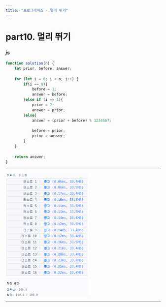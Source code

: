 ```yaml
---
title: "프로그래머스 - 멀리 뛰기"
---
```



# __part10. 멀리 뛰기__

### _js_
```js 
function solution(n) {
    let prior, before, answer;

    for (let i = 0; i < n; i++) {
        if(i == 0){
            before = 1;
            answer = before;
        }else if (i == 1){
            prior = 2;
            answer = prior;
        }else{
            answer = (prior + before) % 1234567;
            
            before = prior;
            prior = answer;
        }
    }

    return answer;
}
```
<hr/>

![실행결과_js](/assets/img/2023-09-04-prog10.png)

<hr/>